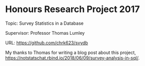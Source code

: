 # Honours Research Project 2017

Topic: Survey Statistics in a Database

Supervisor: Professor Thomas Lumley

URL: https://github.com/chrk623/svydb

My thanks to Thomas for writing a blog post about this project, https://notstatschat.rbind.io/2018/06/09/survey-analysis-in-sql/. 
